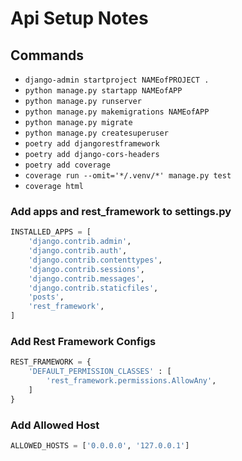 # Api Setup Notes

## Commands

- `django-admin startproject NAMEofPROJECT .`
- `python manage.py startapp NAMEofAPP`
- `python manage.py runserver`
- `python manage.py makemigrations NAMEofAPP`
- `python manage.py migrate`
- `python manage.py createsuperuser`
- `poetry add djangorestframework`
- `poetry add django-cors-headers`
- `poetry add coverage`
- `coverage run --omit='*/.venv/*' manage.py test`
- `coverage html`

<!--  -->
<!--  -->
<!-- ----------------------------------------------------------------------- -->

### Add apps and rest_framework to settings.py

```python
INSTALLED_APPS = [
    'django.contrib.admin',
    'django.contrib.auth',
    'django.contrib.contenttypes',
    'django.contrib.sessions',
    'django.contrib.messages',
    'django.contrib.staticfiles',
    'posts',
    'rest_framework',
]
```

<!--  -->
<!--  -->
<!-- ----------------------------------------------------------------------- -->

### Add Rest Framework Configs

```python
REST_FRAMEWORK = {
    'DEFAULT_PERMISSION_CLASSES' : [
        'rest_framework.permissions.AllowAny',
    ]
}
```

<!--  -->
<!--  -->
<!-- ----------------------------------------------------------------------- -->

### Add Allowed Host

```python
ALLOWED_HOSTS = ['0.0.0.0', '127.0.0.1']
```

<!--  -->
<!--  -->
<!-- ----------------------------------------------------------------------- -->
